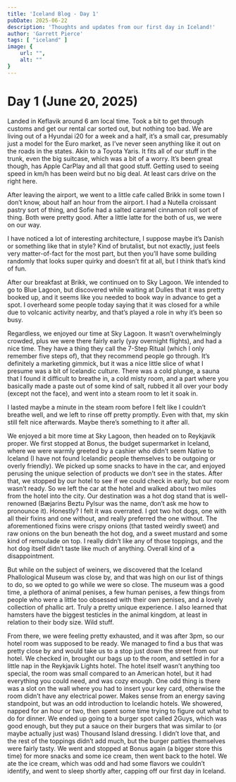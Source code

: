 ```yaml
---
title: 'Iceland Blog - Day 1'
pubDate: 2025-06-22
description: 'Thoughts and updates from our first day in Iceland!'
author: 'Garrett Pierce'
tags: [ "iceland" ]
image: {
    url: "",
    alt: ""
}
---
```

# Day 1 (June 20, 2025)
Landed in Keflavik around 6 am local time. Took a bit to get through customs and get our rental car sorted out, but nothing too bad. We are living out of a Hyundai i20 for a week and a half, it’s a small car, presumably just a model for the Euro market, as I’ve never seen anything like it out on the roads in the states. Akin to a Toyota Yaris. It fits all of our stuff in the trunk, even the big suitcase, which was a bit of a worry. It’s been great though, has Apple CarPlay and all that good stuff. Getting used to seeing speed in km/h has been weird but no big deal. At least cars drive on the right here.

After leaving the airport, we went to a little cafe called Brikk in some town I don’t know, about half an hour from the airport. I had a Nutella croissant pastry sort of thing, and Sofie had a salted caramel cinnamon roll sort of thing. Both were pretty good. After a little latte for the both of us, we were on our way. 

I have noticed a lot of interesting architecture, I suppose maybe it’s Danish or something like that in style? Kind of brutalist, but not exactly, just feels very matter-of-fact for the most part, but then you’ll have some building randomly that looks super quirky and doesn’t fit at all, but I think that’s kind of fun.

After our breakfast at Brikk, we continued on to Sky Lagoon. We intended to go to Blue Lagoon, but discovered while waiting at Dulles that it was pretty booked up, and it seems like you needed to book way in advance to get a spot. I overheard some people today saying that it was closed for a while due to volcanic activity nearby, and that’s played a role in why it’s been so busy.

Regardless, we enjoyed our time at Sky Lagoon. It wasn’t overwhelmingly crowded, plus we were there fairly early (yay overnight flights), and had a nice time. They have a thing they call the 7-Step Ritual (which I only remember five steps of), that they recommend people go through. It’s definitely a marketing gimmick, but it was a nice little slice of what I presume was a bit of Icelandic culture. There was a cold plunge, a sauna that I found it difficult to breathe in, a cold misty room, and a part where you basically made a paste out of some kind of salt, rubbed it all over your body (except not the face), and went into a steam room to let it soak in.

I lasted maybe a minute in the steam room before I felt like I couldn’t breathe well, and we left to rinse off pretty promptly. Even with that, my skin still felt nice afterwards. Maybe there’s something to it after all.

We enjoyed a bit more time at Sky Lagoon, then headed on to Reykjavik proper. We first stopped at Bonus, the budget supermarket in Iceland, where we were warmly greeted by a cashier who didn’t seem Native to Iceland (I have not found Icelandic people themselves to be outgoing or overly friendly). We picked up some snacks to have in the car, and enjoyed perusing the unique selection of products we don’t see in the states. After that, we stopped by our hotel to see if we could check in early, but our room wasn’t ready. So we left the car at the hotel and walked about two miles from the hotel into the city. Our destination was a hot dog stand that is well-renowned (Bæjarins Beztu Pylsur was the name, don’t ask me how to pronounce it). Honestly? I felt it was overrated. I got two hot dogs, one with all their fixins and one without, and really preferred the one without. The aforementioned fixins were crispy onions (that tasted weirdly sweet) and raw onions on the bun beneath the hot dog, and a sweet mustard and some kind of remoulade on top. I really didn’t like any of those toppings, and the hot dog itself didn’t taste like much of anything. Overall kind of a disappointment. 

But while on the subject of weiners, we discovered that the Iceland Phallological Museum was close by, and that was high on our list of things to do, so we opted to go while we were so close. The museum was a good time, a plethora of animal penises, a few human penises, a few things from people who were a little too obsessed with their own penises, and a lovely collection of phallic art. Truly a pretty unique experience. I also learned that hamsters have the biggest testicles in the animal kingdom, at least in relation to their body size. Wild stuff.

From there, we were feeling pretty exhausted, and it was after 3pm, so our hotel room was supposed to be ready. We managed to find a bus that was pretty close by and would take us to a stop just down the street from our hotel. We checked in, brought our bags up to the room, and settled in for a little nap in the Reykjavik Lights hotel. The hotel itself wasn’t anything too special, the room was small compared to an American hotel, but it had everything you could need, and was cozy enough. One odd thing is there was a slot on the wall where you had to insert your key card, otherwise the room didn’t have any electrical power. Makes sense from an energy saving standpoint, but was an odd introduction to Icelandic hotels. We showered, napped for an hour or two, then spent some time trying to figure out what to do for dinner. We ended up going to a burger spot called 2Guys, which was good enough, but they put a sauce on their burgers that was similar to (or maybe actually just was) Thousand Island dressing. I didn’t love that, and the rest of the toppings didn’t add much, but the burger patties themselves were fairly tasty. We went and stopped at Bonus again (a bigger store this time) for more snacks and some ice cream, then went back to the hotel. We ate the ice cream, which was odd and had some flavors we couldn’t identify, and went to sleep shortly after, capping off our first day in Iceland.